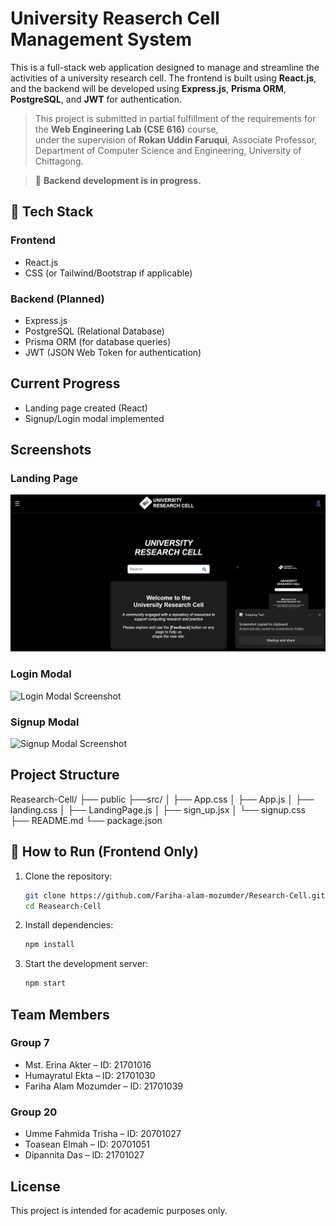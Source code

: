# University Reaserch Cell Management System

This is a full-stack web application designed to manage and streamline the activities of a university research cell. The frontend is built using **React.js**, and the backend will be developed using **Express.js**, **Prisma ORM**, **PostgreSQL**, and **JWT** for authentication.

> This project is submitted in partial fulfillment of the requirements for the **Web Engineering Lab (CSE 616)** course,  
> under the supervision of **Rokan Uddin Faruqui**, Associate Professor,  
> Department of Computer Science and Engineering, University of Chittagong.

> 🔧 **Backend development is in progress.** 

## 🔧 Tech Stack

### Frontend
- React.js
- CSS (or Tailwind/Bootstrap if applicable)

### Backend (Planned)
- Express.js
- PostgreSQL (Relational Database)
- Prisma ORM (for database queries)
- JWT (JSON Web Token for authentication)

## Current Progress

-  Landing page created (React)
-  Signup/Login modal implemented

## Screenshots

### Landing Page
![Landing Page Screenshot](./assets/landing.png)

### Login Modal
![Login Modal Screenshot](screenshots/login.png)

### Signup Modal
![Signup Modal Screenshot](screenshots/signup.png)

## Project Structure
Reasearch-Cell/
├── public
├──src/
│ ├── App.css
│ ├── App.js
│ ├── landing.css
│ ├── LandingPage.js
│ ├── sign_up.jsx
│ └── signup.css
├── README.md
└── package.json


## 🚀 How to Run (Frontend Only)

1. Clone the repository:
   ```bash
   git clone https://github.com/Fariha-alam-mozumder/Research-Cell.git
   cd Reasearch-Cell

2. Install dependencies:
    ```bash
    npm install
3. Start the development server:
    ```bash 
    npm start


## Team Members

### Group 7
- Mst. Erina Akter – ID: 21701016  
- Humayratul Ekta – ID: 21701030  
- Fariha Alam Mozumder – ID: 21701039  

### Group 20
- Umme Fahmida Trisha – ID: 20701027  
- Toasean Elmah – ID: 20701051  
- Dipannita Das – ID: 21701027  

## License

This project is intended for academic purposes only.
